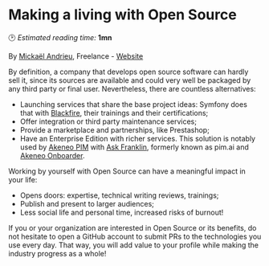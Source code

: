 # Making a living with Open Source
🕑 *Estimated reading time:* **1mn**

By [Mickaël Andrieu](https://twitter.com/mickael_andrieu), Freelance - [Website](http://www.mickael-andrieu.com/)

By definition, a company that develops open source software can hardly sell it, since its sources are available and could very well be packaged by any third party or final user. Nevertheless, there are countless alternatives:
- Launching services that share the base project ideas: Symfony does that with [Blackfire](https://blackfire.io/), their trainings and their certifications;
- Offer integration or third party maintenance services;
- Provide a marketplace and partnerships, like Prestashop;
- Have an Enterprise Edition with richer services. This solution is notably used by [Akeneo PIM](https://www.akeneo.com/) with [Ask Franklin](https://www.akeneo.com/ask-franklin/), formerly known as pim.ai and [Akeneo Onboarder](https://www.akeneo.com/akeneo-onboarder/).

Working by yourself with Open Source can have a meaningful impact in your life:
- Opens doors: expertise, technical writing reviews, trainings;
- Publish and present to larger audiences;
- Less social life and personal time, increased risks of burnout!

If you or your organization are interested in Open Source or its benefits, do not hesitate to open a GitHub account to submit PRs to the technologies you use every day. That way, you will add value to your profile while making the industry progress as a whole!
